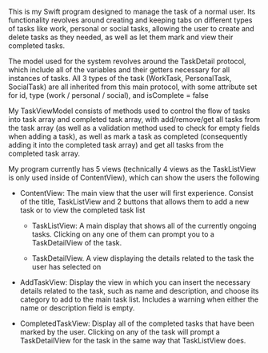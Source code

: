 This is my Swift program designed to manage the task of a normal user. Its functionality revolves around creating and keeping tabs on different types of tasks like work, personal or social tasks, allowing the user to create and delete tasks as they needed, as well as let them mark and view their completed tasks. 

The model used for the system revolves around the TaskDetail protocol, which include all of the variables and their getters necessary for all instances of tasks. All 3 types of the task (WorkTask, PersonalTask, SocialTask) are all inherited from this main protocol, with some attribute set for id, type (work / personal / social), and isComplete = false 

My TaskViewModel consists of methods used to control the flow of tasks into task array and completed task array, with add/remove/get all tasks from the task array (as well as a validation method used to check for empty fields when adding a task), as well as mark a task as completed (consequently adding it into the completed task array) and get all tasks from the completed task array.

My program currently has 5 views (technically 4 views as the TaskListView is only used inside of ContentView), which can show the users the following

   - ContentView: The main view that the user will first experience. Consist of the title, TaskListView and 2 buttons that allows them to add a new task or to view the completed task list
  
       + TaskListView: A main display that shows all of the currently ongoing tasks. Clicking on any one of them can prompt you to a TaskDetailView of the task.
      
       + TaskDetailView. A view displaying the details related to the task the user has selected on
          
   - AddTaskView: Display the view in which you can insert the necessary details related to the task, such as name and description, and choose its category to add to the main task list. Includes a warning when either the name or description field is empty.
  
   - CompletedTaskView: Display all of the completed tasks that have been marked by the user. Clicking on any of the task will prompt a TaskDetailView for the task in the same way that TaskListView does. 
